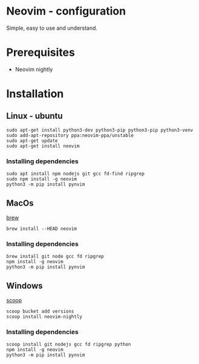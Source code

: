 # Neovim - configuration

Simple, easy to use and understand.

# Prerequisites

- Neovim nightly

# Installation

## Linux - ubuntu

```
sudo apt-get install python3-dev python3-pip python3-pip python3-venv
sudo add-apt-repository ppa:neovim-ppa/unstable
sudo apt-get update
sudo apt-get install neovim
```
### Installing dependencies

```
sudo apt install npm nodejs git gcc fd-find ripgrep
sudo npm install -g neovim
python3 -m pip install pynvim
```

## MacOs

[brew](https://brew.sh/index_pt-br)
```
brew install --HEAD neovim
```

### Installing dependencies

```
brew install git node gcc fd ripgrep
npm install -g neovim
python3 -m pip install pynvim
```

## Windows

[scoop](https://scoop.sh/)
```
scoop bucket add versions
scoop install neovim-nightly
```

### Installing dependencies

```
scoop install git nodejs gcc fd ripgrep python
npm install -g neovim
python3 -m pip install pynvim
```
